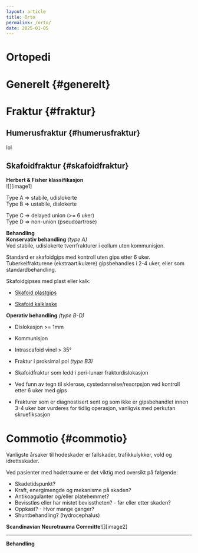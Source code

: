 ```yaml
---
layout: article
title: Orto
permalink: /orto/
date: 2025-01-05
---
```


# Ortopedi

# Generelt {#generelt}

# Fraktur {#fraktur}

## Humerusfraktur {#humerusfraktur}

lol

## Skafoidfraktur {#skafoidfraktur}

**Herbert & Fisher klassifikasjon**  
![][image1]

Type A ⇒ stabile, udislokerte  
Type B ⇒ ustabile, dislokerte

Type C ⇒ delayed union (\>= 6 uker)  
Type D ⇒ non-union (pseudoartrose)

**Behandling**  
**Konservativ behandling** *(type A)*  
Ved stabile, udislokerte tverrfrakturer i collum uten kommunisjon. 

Standard er skafoidgips med kontroll uten gips etter 6 uker. Tuberkelfrakturene (ekstraartikulære) gipsbehandles i 2-4 uker, eller som standardbehandling.

Skafoidgipses med plast eller kalk:

* [Skafoid plastgips](https://www.youtube.com/watch?v=ff30JwvERrg)

* [Skafoid kalklaske](https://www.youtube.com/watch?v=NjT1aD5FG6k)

**Operativ behandling** *(type B-D)*

* Dislokasjon \>= 1mm  
* Kommunisjon  
* Intrascafoid vinel \> 35°  
* Fraktur i proksimal pol *(type B3)*  
* Skafoidfraktur som ledd i peri-lunær frakturdislokasjon 

* Ved funn av tegn til sklerose, cystedannelse/resorpsjon ved kontroll etter 6 uker med gips  
* Frakturer som er diagnostisert sent og som ikke er gipsbehandlet innen 3-4 uker bør vurderes for tidlig operasjon, vanligvis med perkutan skruefiksasjon

# Commotio {#commotio}

Vanligste årsaker til hodeskader er fallskader, trafikkulykker, vold og idrettsskader. 

Ved pasienter med hodetraume er det viktig med oversikt på følgende:

* Skadetidspunkt?  
* Kraft, energimengde og mekanisme på skaden?  
* Antikoagulanter og/eller platehemmet?  
* Bevisstløs eller har mistet bevisstheten? \- før eller etter skaden?  
* Oppkast? \- Hvor mange ganger?  
* Shuntbehandling? (hydrocephalus)

**Scandinavian Neurotrauma Committe**![][image2]

---

**Behandling**
